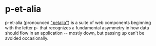 # p-et-alia

p-et-alia (pronounced ["petalia"](https://carta.anthropogeny.org/moca/topics/left-occipital-right-frontal-petalia-torque-asymmetry)) is a suite of web components beginning with the letter p- that recognizes a fundamental asymmetry in how data should flow in an application -- mostly down, but passing up can't be avoided occasionally.
